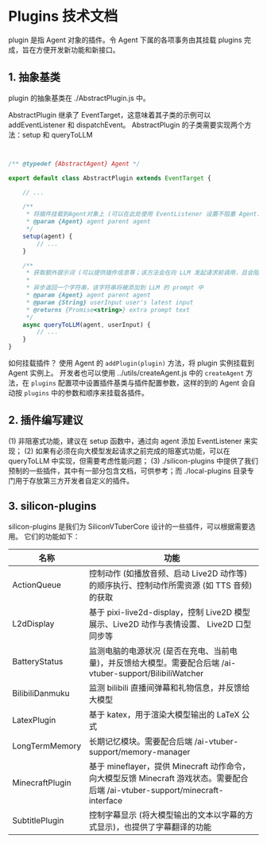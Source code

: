 # Plugins 技术文档
plugin 是指 Agent 对象的插件。令 Agent 下属的各项事务由其挂载 plugins 完成，旨在方便开发新功能和新接口。

## 1. 抽象基类
plugin 的抽象基类在 ./AbstractPlugin.js 中。

AbstractPlugin 继承了 EventTarget，这意味着其子类的示例可以 addEventListener 和 dispatchEvent。
AbstractPlugin 的子类需要实现两个方法：setup 和 queryToLLM
```javascript


/** @typedef {AbstractAgent} Agent */

export default class AbstractPlugin extends EventTarget {

    // ...

    /**
     * 将插件挂载到Agent对象上 (可以在此处使用 EventListener 设置不阻塞 Agent.mainLoop 的处理逻辑)
     * @param {Agent} agent parent agent
     */
    setup(agent) {
        // ...
    }

    /**
     * 获取额外提示词 (可以提供插件信息等；该方法会在向 LLM 发起请求前调用，且会阻塞 Agent.mainLoop)
     * 
     * 异步返回一个字符串，该字符串将被添加到 LLM 的 prompt 中
     * @param {Agent} agent parent agent
     * @param {String} userInput user's latest input
     * @returns {Promise<string>} extra prompt text
     */
    async queryToLLM(agent, userInput) {
        // ...
    }
}
```

如何挂载插件？
使用 Agent 的 ```addPlugin(plugin)``` 方法，将 plugin 实例挂载到 Agent 实例上。
开发者也可以使用 ../utils/createAgent.js 中的 ```createAgent```  方法，在 ```plugins``` 配置项中设置插件基类与插件配置参数，这样的到的 Agent 会自动按 ```plugins``` 中的参数和顺序来挂载各插件。

## 2. 插件编写建议
(1) 非阻塞式功能，建议在 setup 函数中，通过向 agent 添加 EventListener 来实现；
(2) 如果有必须在向大模型发起请求之前完成的阻塞式功能，可以在 queryToLLM 中实现，但需要考虑性能问题；
(3) ./silicon-plugins 中提供了我们预制的一些插件，其中有一部分包含文档，可供参考；而 ./local-plugins 目录专门用于存放第三方开发者自定义的插件。

## 3. silicon-plugins
silicon-plugins 是我们为 SiliconVTuberCore 设计的一些插件，可以根据需要选用。
它们的功能如下：

| 名称 | 功能 |
|-----|-----|
| ActionQueue | 控制动作 (如播放音频、启动 Live2D 动作等) 的顺序执行、控制动作所需资源 (如 TTS 音频) 的获取 |
| L2dDisplay | 基于 pixi-live2d-display，控制 Live2D 模型展示、Live2D 动作与表情设置、 Live2D 口型同步等 |
| BatteryStatus | 监测电脑的电源状况 (是否在充电、当前电量)，并反馈给大模型。需要配合后端 /ai-vtuber-support/BilibiliWatcher |
| BilibiliDanmuku | 监测 bilibili 直播间弹幕和礼物信息，并反馈给大模型 |
| LatexPlugin | 基于 katex，用于渲染大模型输出的 LaTeX 公式 |
| LongTermMemory | 长期记忆模块。需要配合后端 /ai-vtuber-support/memory-manager |
| MinecraftPlugin | 基于 mineflayer，提供 Minecraft 动作命令，向大模型反馈 Minecraft 游戏状态。需要配合后端 /ai-vtuber-support/minecraft-interface |
| SubtitlePlugin | 控制字幕显示 (将大模型输出的文本以字幕的方式显示)，也提供了字幕翻译的功能 |

